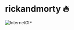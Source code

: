 # rickandmorty 🔥
![InternetGIF](https://user-images.githubusercontent.com/99292913/213897802-5e9e97bf-6408-41e7-b3f9-43653710a6ac.gif)
